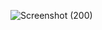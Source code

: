 ![Screenshot (200)](https://github.com/user-attachments/assets/08de7e4b-60c3-4334-a444-b7fd2de8210c)
